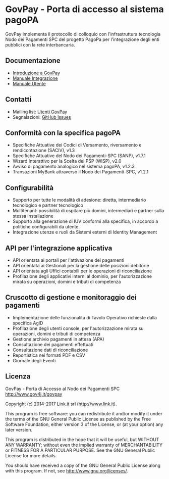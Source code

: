 # GovPay - Porta di accesso al sistema pagoPA
GovPay implementa il protocollo di colloquio con l'infrastruttura tecnologia Nodo dei Pagamenti SPC del progetto PagoPa per l'integrazione degli enti pubblici con la rete interbancaria.

## Documentazione

* [Introduzione a GovPay](./resources/doc/pdf/GovPay-pagoPA.pdf)
* [Manuale Integrazione](./resources/doc/pdf/GovPay-ManualeIntegrazioneSOAP.pdf)
* [Manuale Utente](./resources/doc/pdf/GovPay-ManualeUtente.pdf)

## Contatti

- Mailing list: [Utenti GovPay](http://www.gov4j.it/mailman/listinfo/utenti-govpay)
- Segnalazioni: [GitHub Issues](https://github.com/link-it/GovPay/issues)

## Conformità con la specifica pagoPA

* Specifiche Attuative dei Codici di Versamento, riversamento e rendicontazione (SACIV), v1.3 
* Specifiche Attuative del Nodo dei Pagamenti-SPC (SANP), v1.7.1  
* Wizard Interattivo per la Scelta dei PSP (WISP), v2.0
* Avviso di pagamento analogico nel sistema pagoPA, v1.2.3
* Transazioni MyBank attraverso il Nodo dei Pagamenti-SPC, v1.2.1

## Configurabilità

* Supporto per tutte le modalità di adesione: diretta, intermediario tecnologico e partner tecnologico
* Multitenant: possibilità di ospitare più domini, intermediari e partner sulla stessa installazione
* Supporto alla generazione di IUV conformi alla specifica, in accordo a politiche configurabili da utente
* Integrazione utenze e ruoli da Sistemi esterni di Identity Management

## API per l'integrazione applicativa

* API orientata ai portali per l'attivazione dei pagamenti
* API orientata ai Gestionali per la gestione delle posizioni debitorie
* API orientata agli Uffici contabili per le operazioni di riconciliazione
* Profilazione degli applicativi interni al dominio, per l'autorizzazione mirata su operazioni, domini e tributi di competenza

## Cruscotto di gestione e monitoraggio dei pagamenti

* Implementazione delle funzionalita di Tavolo Operativo richieste dalla specifica AgID
* Profilazione degli utenti console, per l'autorizzazione mirata su operazioni, domini e tributi di competenza
* Gestione archivio pagamenti in attesa (APA)
* Consultazione dei pagamenti effettuati
* Consultazione dati di riconciliazione
* Reportistica nei formati PDF e CSV
* Giornale degli Eventi

## Licenza

GovPay - Porta di Accesso al Nodo dei Pagamenti SPC
http://www.gov4j.it/govpay

Copyright (c) 2014-2017 Link.it srl (http://www.link.it).

This program is free software: you can redistribute it and/or modify
it under the terms of the GNU General Public License as published by
the Free Software Foundation, either version 3 of the License, or
(at your option) any later version.

This program is distributed in the hope that it will be useful,
but WITHOUT ANY WARRANTY; without even the implied warranty of
MERCHANTABILITY or FITNESS FOR A PARTICULAR PURPOSE.  See the
GNU General Public License for more details.

You should have received a copy of the GNU General Public License
along with this program. If not, see <http://www.gnu.org/licenses/>.
